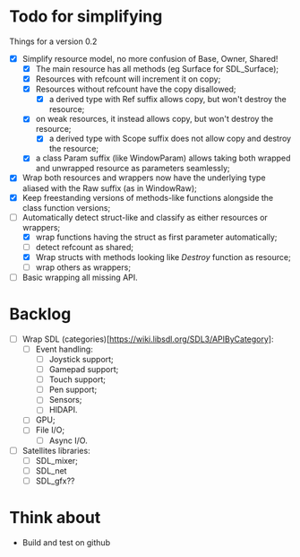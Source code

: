 Todo for simplifying
====================

Things for a version 0.2

- [x] Simplify resource model, no more confusion of Base, Owner, Shared!
  - [x] The main resource has all methods (eg Surface for SDL_Surface);
  - [x] Resources with refcount will increment it on copy;
  - [x] Resources without refcount have the copy disallowed;
    - [x] a derived type with Ref suffix allows copy, but won't destroy the
      resource;
  - [x] on weak resources, it instead allows copy, but won't destroy the
    resource;
    - [x] a derived type with Scope suffix does not allow copy and destroy the
      resource;
  - [x] a class Param suffix (like WindowParam) allows taking both wrapped and
    unwrapped resource as parameters seamlessly;
- [x] Wrap both resources and wrappers now have the underlying type aliased
  with the Raw suffix (as in WindowRaw);
- [x] Keep freestanding versions of methods-like functions alongside the class
  function versions;
- [ ] Automatically detect struct-like and classify as either resources or
  wrappers;
  - [x] wrap functions having the struct as first parameter automatically;
  - [ ] detect refcount as shared;
  - [x] Wrap structs with methods looking like *Destroy* function as resource;
  - [ ] wrap others as wrappers;
- [ ] Basic wrapping all missing API.

Backlog
=======

- [ ] Wrap SDL (categories)[https://wiki.libsdl.org/SDL3/APIByCategory]:
  - [ ] Event handling:
    - [ ] Joystick support;
    - [ ] Gamepad support;
    - [ ] Touch support;
    - [ ] Pen support;
    - [ ] Sensors;
    - [ ] HIDAPI.
  - [ ] GPU;
  - [ ] File I/O;
    - [ ] Async I/O.
- [ ] Satellites libraries:
  - [ ] SDL_mixer;
  - [ ] SDL_net
  - [ ] SDL_gfx??

Think about
===========

- Build and test on github
